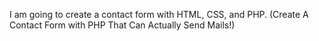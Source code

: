 I am going to create a contact form with HTML, CSS, and PHP. (Create A Contact Form with PHP That Can Actually Send Mails!)
